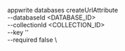 appwrite databases createUrlAttribute \
        --databaseId <DATABASE_ID> \
        --collectionId <COLLECTION_ID> \
        --key '' \
        --required false \


